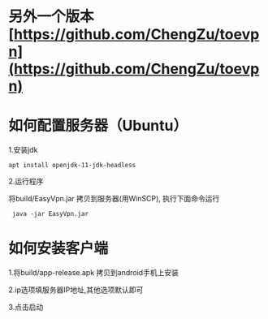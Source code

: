 # 另外一个版本[https://github.com/ChengZu/toevpn](https://github.com/ChengZu/toevpn)

# 如何配置服务器（Ubuntu）

1.安装jdk
```  
apt install openjdk-11-jdk-headless
```  
2.运行程序
 
 将build/EasyVpn.jar 拷贝到服务器(用WinSCP), 执行下面命令运行
```  
 java -jar EasyVpn.jar
```  

# 如何安装客户端

1.将build/app-release.apk 拷贝到android手机上安装

2.ip选项填服务器IP地址,其他选项默认即可

3.点击启动
